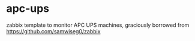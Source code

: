 # apc-ups

zabbix template to monitor APC UPS machines, graciously borrowed from https://github.com/samwiseg0/zabbix